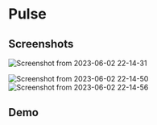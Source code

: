 # Pulse

## Screenshots

![Screenshot from 2023-06-02 22-14-31](https://github.com/SprihaAnand/frontEnd-Tailwind-02/assets/97617046/272e345f-0f15-4d31-8160-0864062861c5)

![Screenshot from 2023-06-02 22-14-50](https://github.com/SprihaAnand/frontEnd-Tailwind-02/assets/97617046/e9932040-d152-4b74-aef1-cf389a3129ec)
![Screenshot from 2023-06-02 22-14-56](https://github.com/SprihaAnand/frontEnd-Tailwind-02/assets/97617046/5525d566-dfe8-4e8c-a798-5c0885a1fa7c)

## Demo
